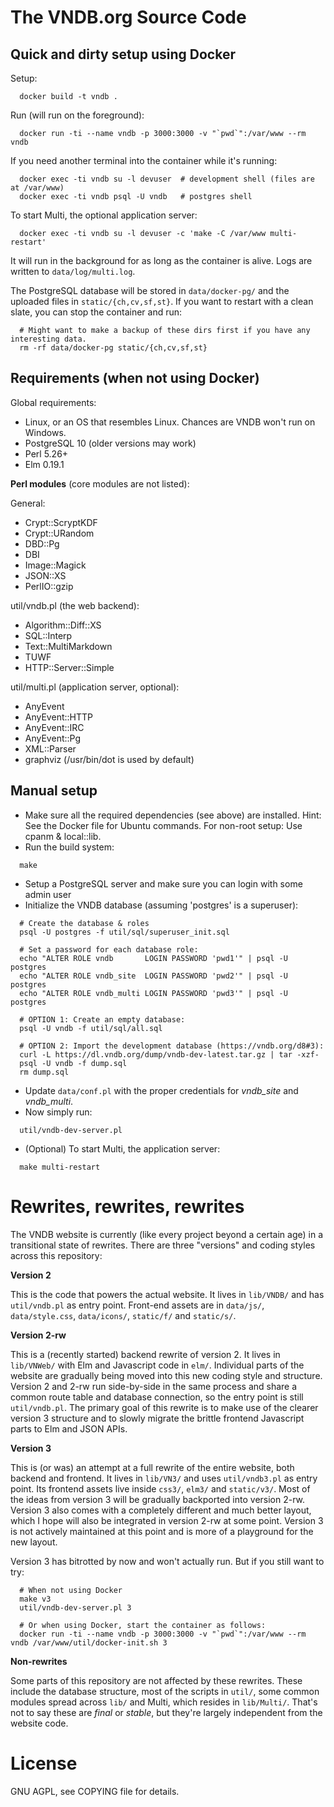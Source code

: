 # The VNDB.org Source Code

## Quick and dirty setup using Docker

Setup:

```
  docker build -t vndb .
```

Run (will run on the foreground):

```
  docker run -ti --name vndb -p 3000:3000 -v "`pwd`":/var/www --rm vndb
```

If you need another terminal into the container while it's running:

```
  docker exec -ti vndb su -l devuser  # development shell (files are at /var/www)
  docker exec -ti vndb psql -U vndb   # postgres shell
```

To start Multi, the optional application server:

```
  docker exec -ti vndb su -l devuser -c 'make -C /var/www multi-restart'
```

It will run in the background for as long as the container is alive. Logs are
written to `data/log/multi.log`.

The PostgreSQL database will be stored in `data/docker-pg/` and the uploaded
files in `static/{ch,cv,sf,st}`. If you want to restart with a clean slate, you
can stop the container and run:

```
  # Might want to make a backup of these dirs first if you have any interesting data.
  rm -rf data/docker-pg static/{ch,cv,sf,st}
```


## Requirements (when not using Docker)

Global requirements:

- Linux, or an OS that resembles Linux. Chances are VNDB won't run on Windows.
- PostgreSQL 10 (older versions may work)
- Perl 5.26+
- Elm 0.19.1

**Perl modules** (core modules are not listed):

General:
- Crypt::ScryptKDF
- Crypt::URandom
- DBD::Pg
- DBI
- Image::Magick
- JSON::XS
- PerlIO::gzip

util/vndb.pl (the web backend):
- Algorithm::Diff::XS
- SQL::Interp
- Text::MultiMarkdown
- TUWF
- HTTP::Server::Simple

util/multi.pl (application server, optional):
- AnyEvent
- AnyEvent::HTTP
- AnyEvent::IRC
- AnyEvent::Pg
- XML::Parser
- graphviz (/usr/bin/dot is used by default)


## Manual setup

- Make sure all the required dependencies (see above) are installed. Hint: See
  the Docker file for Ubuntu commands. For non-root setup: Use cpanm & local::lib.
- Run the build system:

```
  make
```

- Setup a PostgreSQL server and make sure you can login with some admin user
- Initialize the VNDB database (assuming 'postgres' is a superuser):

```
  # Create the database & roles
  psql -U postgres -f util/sql/superuser_init.sql

  # Set a password for each database role:
  echo "ALTER ROLE vndb       LOGIN PASSWORD 'pwd1'" | psql -U postgres
  echo "ALTER ROLE vndb_site  LOGIN PASSWORD 'pwd2'" | psql -U postgres
  echo "ALTER ROLE vndb_multi LOGIN PASSWORD 'pwd3'" | psql -U postgres

  # OPTION 1: Create an empty database:
  psql -U vndb -f util/sql/all.sql

  # OPTION 2: Import the development database (https://vndb.org/d8#3):
  curl -L https://dl.vndb.org/dump/vndb-dev-latest.tar.gz | tar -xzf-
  psql -U vndb -f dump.sql
  rm dump.sql
```

- Update `data/conf.pl` with the proper credentials for *vndb_site* and
  *vndb_multi*.
- Now simply run:

```
  util/vndb-dev-server.pl
```

- (Optional) To start Multi, the application server:

```
  make multi-restart
```


# Rewrites, rewrites, rewrites

The VNDB website is currently (like every project beyond a certain age) in a
transitional state of rewrites. There are three "versions" and coding styles
across this repository:

**Version 2**

This is the code that powers the actual website. It lives in `lib/VNDB/` and
has `util/vndb.pl` as entry point. Front-end assets are in `data/js/`,
`data/style.css`, `data/icons/`, `static/f/` and `static/s/`.

**Version 2-rw**

This is a (recently started) backend rewrite of version 2. It lives in
`lib/VNWeb/` with Elm and Javascript code in `elm/`. Individual parts of the
website are gradually being moved into this new coding style and structure.
Version 2 and 2-rw run side-by-side in the same process and share a common
route table and database connection, so the entry point is still
`util/vndb.pl`. The primary goal of this rewrite is to make use of the clearer
version 3 structure and to slowly migrate the brittle frontend Javascript parts
to Elm and JSON APIs.

**Version 3**

This is (or was) an attempt at a full rewrite of the entire website, both
backend and frontend. It lives in `lib/VN3/` and uses `util/vndb3.pl` as entry
point. Its frontend assets live inside `css3/`, `elm3/` and `static/v3/`. Most
of the ideas from version 3 will be gradually backported into version 2-rw.
Version 3 also comes with a completely different and much better layout, which
I hope will also be integrated in version 2-rw at some point. Version 3 is not
actively maintained at this point and is more of a playground for the new
layout.

Version 3 has bitrotted by now and won't actually run. But if you still want to
try:

```
  # When not using Docker
  make v3
  util/vndb-dev-server.pl 3
  
  # Or when using Docker, start the container as follows:
  docker run -ti --name vndb -p 3000:3000 -v "`pwd`":/var/www --rm vndb /var/www/util/docker-init.sh 3
```

**Non-rewrites**

Some parts of this repository are not affected by these rewrites. These include
the database structure, most of the scripts in `util/`, some common modules
spread across `lib/` and Multi, which resides in `lib/Multi/`. That's not to
say these are *final* or *stable*, but they're largely independent from the
website code.


# License

GNU AGPL, see COPYING file for details.
